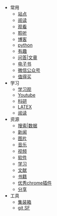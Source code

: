 - 常用
    - [站点](/cy/site.md)
    - [阅读](/cy/阅读.md)
    - [观看](/cy/观看.md)
    - [聆听](/cy/listen.md)
    - [博客](/cy/博客.md)
    - [python](/cy/python.md)
    - [有趣](/cy/有趣.md)
    - [问答|文章](/cy/问答|文章.md)
    - [电子书](/cy/电子书.md)
    - [微信公众号](/cy/wxgzh.md)
    - [值得买](/cy/值得买.md)
- 学习
    - [学习观](学习/学习观.md)
    - [Youtube](学习/youtube.md)
    - [科研](/学习/科研.md)
    - [LATEX](/学习/LATEX数学公式基本语法.md)
    - [阅读](学习/阅读.md)
- 资源
    - [搜索|数据](/zy/s&d.md)
    - [新闻](/zy/news.md)
    - [图片](/zy/图片.md)
    - [音乐](/zy/音乐.md)
    - [视频](/zy/视频.md)
    - [软件](/zy/软件.md)
    - [学习](/zy/学习.md)
    - [文献](/zy/文献.md)
    - [书籍](/zy/books.md)
    - [优秀chrome插件](/zy/优秀chrome插件.md)
    - [分享](/zy/share.md)
-  工具
    - [集装箱](tools/a1.md)
    - [git SF](/tools/a2.md)
